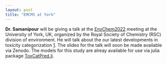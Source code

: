 ```yaml
---
layout: post
title: "EMCMS at York"
---
```


**Dr. Samanipour** will be giving a talk at the [EnvChem2022](https://www.rsc.org/events/detail/72989/envchem2022-chemistry-of-the-whole-environment-research) meeting at the University of York, UK, organized by the Royal Society of Chemistry (RSC) division of environment. He will talk about the our latest developments in toxicity categorization [1](https://chemrxiv.org/engage/chemrxiv/article-details/62ac9a8004a3a97dec4a2223). The slides for the talk will soon be made available via Zenodo. The models for this study are alreay available for use via julia package [ToxCatPred.jl](https://bitbucket.org/SSamanipour/toxcatpred-jl/src/main/).
